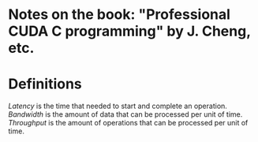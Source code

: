 # Notes on the book: "Professional CUDA C programming" by J. Cheng, etc.


# Definitions

*Latency* is the time that needed to start and complete an operation.
*Bandwidth* is the amount of data that can be processed per unit of time.
*Throughput* is the amount of operations that can be processed per unit of time.
